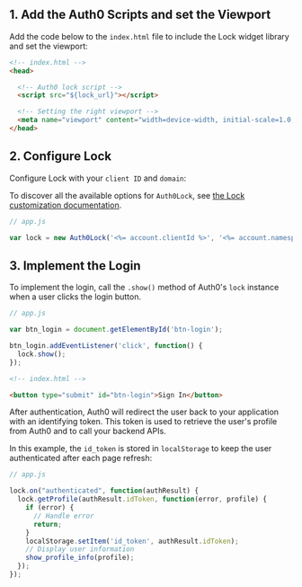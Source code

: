 ## 1. Add the Auth0 Scripts and set the Viewport

Add the code below to the `index.html` file to include the Lock widget library and set the viewport:

```html
<!-- index.html -->
<head>

  <!-- Auth0 lock script -->
  <script src="${lock_url}"></script>

  <!-- Setting the right viewport -->
  <meta name="viewport" content="width=device-width, initial-scale=1.0, maximum-scale=1.0, user-scalable=no" />
</head>
```

## 2. Configure Lock

Configure Lock with your `client ID` and `domain`:

To discover all the available options for `Auth0Lock`, see [the Lock customization documentation](/libraries/lock/customization).

```js
// app.js

var lock = new Auth0Lock('<%= account.clientId %>', '<%= account.namespace %>');
```

## 3. Implement the Login

To implement the login, call the `.show()` method of Auth0's `lock` instance when a user clicks the login button.

```js
// app.js

var btn_login = document.getElementById('btn-login');

btn_login.addEventListener('click', function() {
  lock.show();
});
```

```html
<!-- index.html -->

<button type="submit" id="btn-login">Sign In</button>
```

After authentication, Auth0 will redirect the user back to your application with an identifying token. This token is used to retrieve the user's profile from Auth0 and to call your backend APIs.

In this example, the `id_token` is stored in `localStorage` to keep the user authenticated after each page refresh:

```js
// app.js

lock.on("authenticated", function(authResult) {
  lock.getProfile(authResult.idToken, function(error, profile) {
    if (error) {
      // Handle error
      return;
    }
    localStorage.setItem('id_token', authResult.idToken);
    // Display user information
    show_profile_info(profile);
  });
});
```
